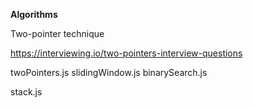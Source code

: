 **Algorithms**

Two-pointer technique

https://interviewing.io/two-pointers-interview-questions

twoPointers.js
slidingWindow.js
binarySearch.js

stack.js